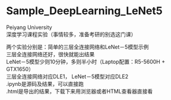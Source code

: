 # Sample_DeepLearning_LeNet5
Peiyang University  
深度学习课程实验（事情较多，准备考研的别选这门课）
  
两个实验分别是：简单的三层全连接网络和LeNet－5模型示例  
三层全连接网络还好，很快就能出结果  
LeNet－5模型少则10分钟，多则半小时（Laptop配置：R5-5600H + GTX1650）  
三层全连接网络对应DLE1， LeNet－5模型对应DLE2  
.ipynb是源码及结果，可以直接跑  
.html是导出的结果，下载下来用浏览器或者HTML查看器直接看  
